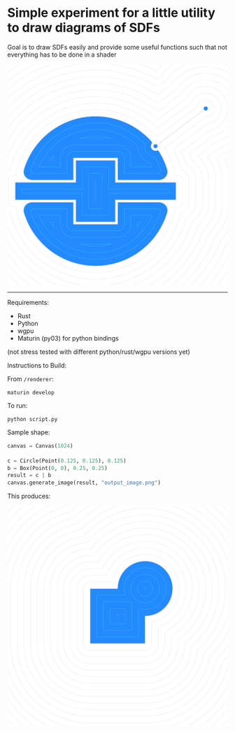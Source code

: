 # Simple experiment for a little utility to draw diagrams of SDFs

Goal is to draw SDFs easily and provide some useful functions such that not everything has to be done in a shader

![image](output_image.png)

---

Requirements:
- Rust
- Python
- wgpu
- Maturin (py03) for python bindings

(not stress tested with different python/rust/wgpu versions yet)

Instructions to Build:

From `/renderer`:

```
maturin develop
```

To run:

```
python script.py
```

Sample shape:

```python
canvas = Canvas(1024)

c = Circle(Point(0.125, 0.125), 0.125)
b = Box(Point(0, 0), 0.25, 0.25)
result = c | b
canvas.generate_image(result, "output_image.png")
```

This produces:

![image](simple.png)